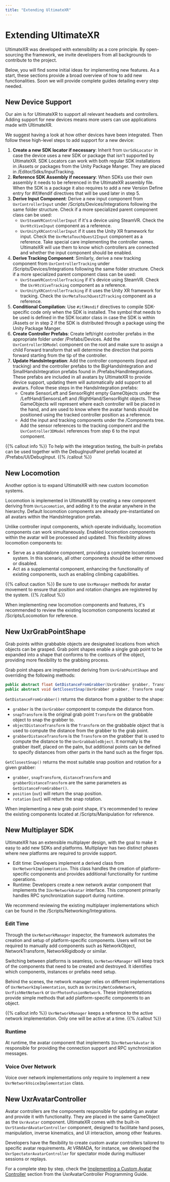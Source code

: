 ```yaml
---
title: "Extending UltimateXR"
---
```


# Extending UltimateXR

UltimateXR was developed with extensibility as a core principle. By open-sourcing the framework, we invite developers from all backgrounds to contribute to the project.

Below, you will find some initial ideas for implementing new features. As a start, these sections provide a broad overview of how to add new functionalities. Soon we will provide complete guides detailing every step needed.

## New Device Support

Our aim is for UltimateXR to support all relevant headsets and controllers. Adding support for new devices means more users can use applications made with UltimateXR.

We suggest having a look at how other devices have been integrated. Then follow these high-level steps to add support for a new device:

1. **Create a new SDK locator if necessary**: Inherit from `UxrSdkLocator` in case the device uses a new SDK or package that isn't supported by UltimateXR. SDK Locators can work with both regular SDK installations in /Assets or packages from the Unity Package Manger. They are placed in /Editor/Sdks/InputTracking.
2. **Reference SDK Assembly if necessary**: When SDKs use their own assembly it needs to be referenced in the UltimateXR assembly file. When the SDK is a package it also requires to add a new Version Define entry for #if/#endif directives that will be used later in step 5.
3. **Derive Input Component**: Derive a new input component from `UxrControllerInput` under /Scripts/Devices/Integrations following the same folder structure. Check if a more specialized parent component class can be used:
    - `UxrSteamVRControllerInput` if it's a device using SteamVR. Check the `UxrHtcViveInput` component as a reference.
    - `UxrUnityXRControllerInput` if it uses the Unity XR framework for input. Check the `UxrMetaTouchQuest2Input` component as a reference.
	Take special care implementing the controller names. UltimateXR will use them to know which controllers are connected and whether the input component should be enabled.
4. **Derive Tracking Component**: Similarly, derive a new tracking component from `UxrControllerTracking` under /Scripts/Devices/Integrations following the same folder structure. Check if a more specialized parent component class can be used:
    - `UxrSteamVRControllerTracking` if it's device using SteamVR. Check the `UxrHtcViveTracking` component as a reference.
    - `UxrUnityXRControllerTracking` if it uses the Unity XR framework for tracking. Check the `UxrMetaTouchQuest2Tracking` component as a reference.
5. **Conditional Compilation**: Use `#if`/`#endif` directives to compile SDK-specific code only when the SDK is installed. The symbol that needs to be used is defined in the SDK locator class in case the SDK is within /Assets or in step 2 if the SDK is distributed through a package using the Unity Package Manger.
6. **Create Controller Prefabs**: Create left/right controller prefabs in the appropriate folder under /Prefabs/Devices. Add the `UxrController3DModel` component on the root and make sure to assign a child Forward transform that will determine the direction that points forward starting from the tip of the controller.
7. **Update HandsIntegration**: Add the controller components (input and tracking) and the controller prefabs to the BigHandsIntegration and SmallHandsIntegration prefabs found in /Prefabs/HandIntegrations. These prefabs are included in all avatars by UltimateXR to provide device support, updating them will automatically add support to all avatars. Follow these steps in the HandsIntegration prefabs:
    - Create SensorLeft and SensorRight empty GameObjects under the /LeftHand/SensorsLeft and /RightHand/SensorRight objects. These GameObjects will represent where each controller will be placed in the hand, and are used to know where the avatar hands should be positioned using the tracked controller position as a reference.
    - Add the input and tracking components under the /Components tree. Add the sensor references to the tracking component and the `UxrController3DModel` references from step 6 to the input component.
	
{{% callout info %}}
To help with the integration testing, the built-in prefabs can be used together with the DebugInputPanel prefab located at /Prefabs/UI/DebugInput.
{{% /callout %}}
  
## New Locomotion

Another option is to expand UltimateXR with new custom locomotion systems.

Locomotion is implemented in UltimateXR by creating a new component deriving from `UxrLocomotion`, and adding it to the avatar anywhere in the hierarchy.
Default locomotion components are already pre-instantiated on all avatars within the HandsIntegration prefab.

Unlike controller input components, which operate individually, locomotion components can work simultaneously. Enabled locomotion components within the avatar will be processed and updated. This flexibility allows locomotion components to:
- Serve as a standalone component, providing a complete locomotion system. In this scenario, all other components should be either removed or disabled.
- Act as a supplemental component, enhancing the functionality of existing components, such as enabling climbing capabilities.

{{% callout caution %}}
Be sure to use `UxrManager` methods for avatar movement to ensure that position and rotation changes are registered by the system.
{{% /callout %}}

When implementing new locomotion components and features, it's recommended to review the existing locomotion components located at /Scripts/Locomotion for reference.

## New UxrGrabPointShape

Grab points within grabbable objects are designated locations from which objects can be grasped.
Grab point shapes enable a single grab point to be expanded into a shape that conforms to the contours of the object, providing more flexibility to the grabbing process.

Grab point shapes are implemented deriving from `UxrGrabPointShape` and overriding the following methods:

```c#
public abstract float GetDistanceFromGrabber(UxrGrabber grabber, Transform snapTransform, Transform objectDistanceTransform, Transform grabberDistanceTransform);
public abstract void GetClosestSnap(UxrGrabber grabber, Transform snapTransform, Transform distanceTransform, Transform grabberDistanceTransform, out Vector3 position, out Quaternion rotation);
```

`GetDistanceFromGrabber()` returns the distance from a grabber to the shape:
  - `grabber` is the `UxrGrabber` component to compute the distance from.
  - `snapTransform` is the original grab point `Transform` on the grabbable object to snap the grabber to.
  - `objectDistanceTransform` is the `Transform` on the grabbable object that is used to compute the distance from the grabber to the grab point.
  - `grabberDistanceTransform` is the `Transform` on the grabber that is used to compute the distance to the `UxrGrabbableObject`. It normally is the grabber itself, placed on the palm, but additional points can be defined to specify distances from other parts in the hand such as the finger tips.
  
`GetClosestSnap()` returns the most suitable snap position and rotation for a given grabber:
  - `grabber`, `snapTransform`, `distanceTransform` and `grabberDistanceTransform` are the same parameters as `GetDistanceFromGrabber()`.
  - `position` (`out`) will return the snap position.
  - `rotation` (`out`) will return the snap rotation.
  
When implementing a new grab point shape, it's recommended to review the existing components located at /Scripts/Manipulation for reference.

## New Multiplayer SDK

UltimateXR has an extensible multiplayer design, with the goal to make it easy to add new SDKs and platforms.
Multiplayer has two distinct phases where new platforms are required to provide support.
- Edit time: Developers implement a derived class from `UxrNetworkImplementation`. This class handles the creation of platform-specific components and provides additional functionality for runtime operations.
- Runtime: Developers create a new network avatar component that implements the `IUxrNetworkAvatar` interface. This component primarily handles RPC synchronization support during runtime.

We recommend reviewing the existing multiplayer implementations which can be found in the /Scripts/Networking/Integrations.

### Edit Time

Through the `UxrNetworkManager` inspector, the framework automates the creation and setup of platform-specific components. Users will not be required to manually add components such as NetworkObject, NetworkTransform, NetworkRigidbody or similar.

Switching between platforms is seamless, `UxrNetworkManager` will keep track of the components that need to be created and destroyed. It identifies which components, instances or prefabs need setup.

Behind the scenes, the network manager relies on different implementations of `UxrNetworkImplementation`, such as `UxrUnityNetCodeNetwork`, `UxrFishNetNetwork` or `UxrPhotonFusionNetwork`. These implementations provide simple methods that add platform-specific components to an object.

{{% callout info %}}
`UxrNetworkManager` keeps a reference to the active network implementation. Only one will be active at a time.
{{% /callout %}}

### Runtime

At runtime, the avatar component that implements `IUxrNetworkAvatar` is responsible for providing the connection support and RPC synchronization messages.

### Voice Over Network

Voice over network implementations only require to implement a new `UxrNetworkVoiceImplementation` class.

## New UxrAvatarController

Avatar controllers are the components responsible for updating an avatar and provide it with functionality. They are placed in the same GameObject as the `UxrAvatar` component.
UltimateXR comes with the built-in `UxrStandardAvatarController` component, designed to facilitate hand poses, manipulation, inverse kinematics, and UI interaction, among other features.

Developers have the flexibility to create custom avatar controllers tailored to specific avatar requirements. At VRMADA, for instance, we developed the `UxrSpectatorAvatarController` for spectator mode during multiuser sessions or replays.

For a complete step by step, check the [Implementing a Custom Avatar Controller](/docs/programming-guide/avatars/uxravatarcontroller#steps-to-create-a-custom-avatar-controller) section from the UxrAvatarController Programming Guide.